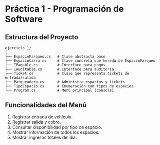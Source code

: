 # Práctica 1 - Programación de Software 

## Estructura del Proyecto
```text
ejercicio_1/
│
├── EspacioParqueo.cs   # Clase abstracta base
├── EspacioCarro.cs     # Clase concreta que hereda de EspacioParqueo
├── IPagable.cs         # Interface para pagos
├── IAuditable.cs       # Interface para auditoría
├── Ticket.cs           # Clase que representa tickets de entrada/salida
├── Parqueadero.cs      # Administra espacios y tickets
├── TipoEspacio.cs      # Enumeración con tipos de espacios
└── Program.cs          # Menú principal (consola)
```




## Funcionalidades del Menú
1. Registrar entrada de vehículo.  
2. Registrar salida y cobro.  
3. Consultar disponibilidad por tipo de espacio.  
4. Mostrar información de todos los espacios.  
5. Mostrar ingresos totales del día.  
